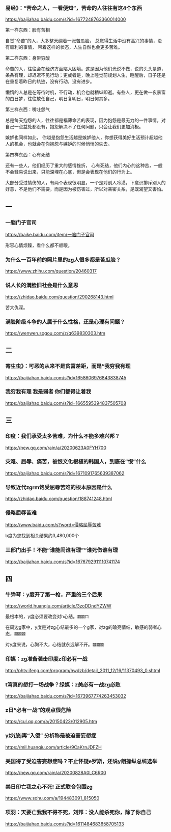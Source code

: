 ### 易经》：“苦命之人，一看便知”，苦命的人往往有这4个东西
https://baijiahao.baidu.com/s?id=1677248763360014000

第一样东西：脸有苦相

自觉“命苦”的人，大多整天绷着一张苦瓜脸，
总觉得生活中没有高兴的事情，没有顺利的事情，
带着这样的状态，人生自然也会更多苦难。

第二样东西：身带穷酸

命苦的人，往往会在经济方面陷入困境。这是因为他们光说不做，说的头头是道，条条有理，却迟迟不见行动；更或者是，晚上睡觉前规划人生，睡醒后，日子还是在重复着昨日的轨迹，没有行动，没有进步。

懒惰的人总是在等待时机，不行动，机会也就稍纵即逝。有些人，更在做一夜暴富的白日梦，往往放任自己，明日复明日，明日何其多。

第三样东西：嘴吐怨气

总是每天抱怨的人，往往都是福薄命苦的表现，因为抱怨是最无力的一件事情，对自己一点益处都没有，抱怨解决不了任何问题，只会让我们更加消极。

嫉妒也同样如此，
你越是抱怨生活越是嫉妒他人，你想获得美好生活预计超越他人的机会，也就会在你抱怨与嫉妒的时候悄悄的失去。

第四样东西：心有死结

还有一些人，他们经历了重大的感情挫折，
心有死结，他们内心的这种苦，一般不会轻易说出来，只能深埋在心底，但是会表现在他们的行为上。

大部分受过情伤的人，有两个表现很明显，一个是对别人冷漠，下意识排斥别人的好意，不是他们不需要，而是因为被伤害过，所以对亲密关系，是既渴望又害怕。

## 一

### 一脑门子官司
https://baike.baidu.com/item/一脑门子官司

形容心情烦躁，看什么都不顺眼。

### 为什么一百年前的照片里的zg人很多都是苦瓜脸？
https://www.zhihu.com/question/20460317

### 说人长的满脸旧社会是什么意思
https://zhidao.baidu.com/question/290268143.html

苦大仇深。

### 满脸阶级斗争的人属于什么性格，还是心理有问题？
https://wenwen.sogou.com/z/q639830303.htm

## 二

### 寄生虫》：可恶的从来不是贫富差距，而是“我穷我有理
https://baijiahao.baidu.com/s?id=1658606976843838745

### 我穷我有理 我是弱者 你们都得让着我
https://baijiahao.baidu.com/s?id=1665595394837505708

## 三

### 印度：我们承受太多苦难，为什么不能多难兴邦？
https://new.qq.com/rain/a/20200623A0FYH700

### 灾难、屈辱、痛苦，被恨文化根植的韩国人，到底在“恨”什么
https://baijiahao.baidu.com/s?id=1671091765639387062

### 导致近代zgrm饱受屈辱苦难的根本原因是什么
https://zhidao.baidu.com/question/188741248.html

### 侵略屈辱苦难
https://www.baidu.com/s?word=侵略屈辱苦难

b度为您找到相关结果约3,480,000个

### 三部门出手！不能“谁能闹谁有理”“谁死伤谁有理
https://baijiahao.baidu.com/s?id=1676792911110741174

## 四

### 牛弹琴：y度开了第一枪，严重的三个后果
https://world.huanqiu.com/article/3zoDDndYZWW

最根本的，y度必须要改变对h心结。`龖龖囗`

在周边g家中，y度是对zg心结最多的一个g家，对zg的瑜亮情结，敏感的弱者心态，`龖龖龖`

对y度来说，心胸不大，心结就永远解不开。`龖龖龖`

### 印媒：zg准备袭击印度z印必有一战
http://phtv.ifeng.com/program/hwdzb/detail_2011_12/16/11370493_0.shtml

### t湾真的想打一场战争？绿媒：z美必有一战zg必败
https://baijiahao.baidu.com/s?id=1673967774263453032

### z日“必有一战”的观点很危险
https://cul.qq.com/a/20150423/012905.htm

### y炒j放j再“入侵” 分析称是被迫害妄想症
https://mil.huanqiu.com/article/9CaKrnJDFZH

### 美国得了受迫害妄想症吗？不止怀疑e罗斯，还说y朗操纵总统选举
https://new.qq.com/rain/a/20200828A0LC6R00

### 美日印亡我之心不死! 正式联合包围zg
https://www.sohu.com/a/194483091_815050

### 项羽：天要亡我我不得不死，刘邦：没人能杀死你，除了你自己
https://baijiahao.baidu.com/s?id=1611484683658705133
